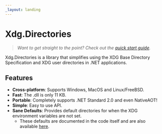 ```yaml
---
_layout: landing
---
```


# Xdg.Directories

> *Want to get straight to the point? Check out the [quick start guide](docs/quick-use.md).*

Xdg.Directories is a library that simplifies using the XDG Base Directory Specification and XDG user directories in .NET applications.

## Features

- **Cross-platform**: Supports Windows, MacOS and Linux/FreeBSD.
- **Fast**: The .dll is only 11 KB.
- **Portable**: Completely supports .NET Standard 2.0 and even NativeAOT!
- **Simple**: Easy to use API.
- **Sane Defaults**: Provides default directories for when the XDG environment variables are not set.
  - These defaults are documented in the code itself and are also available [here](docs/defaults.md).
